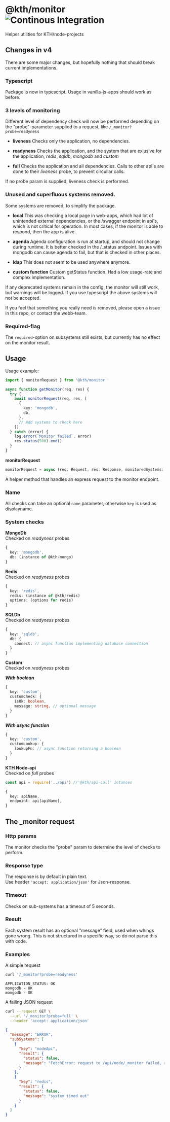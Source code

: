 # @kth/monitor ![Continous Integration](https://github.com/KTH/kth-node-monitor/actions/workflows/main.yml/badge.svg)

Helper utilities for KTH/node-projects

## Changes in v4

There are some major changes, but hopefully nothing that should break current implementations.

### Typescript

Package is now in typescript.
Usage in vanilla-js-apps should work as before.

### 3 levels of monitoring

Different level of dependency check will now be performed depending on the "probe"-parameter supplied to a request, like `/_monitor?probe=readyness`

- **liveness**
  Checks only the application, no dependencies.

- **readyness**
  Checks the application, and the system that are exlusive for the application, _redis_, _sqldb_, _mongodb_ and _custom_

- **full**
  Checks the application and all dependencies. Calls to other api's are done to their _liveness_ probe, to prevent circullar calls.

If no probe param is supplied, liveness check is performed.

### Unused and superfluous systems removed.

Some systems are removed, to simplify the package.

- **local**
  This was checking a local page in web-apps, which had lot of unintended external dependencies, or the /swagger endpoint in api's, which is not critical for operation.
  In most cases, if the monitor is able to respond, then the app is alive.

- **agenda**
  Agenda configuration is run at startup, and should not change during runtime. It is better checked in the /\_status andpoint.
  Issues with mongodb can cause agenda to fail, but that is checked in other places.

- **ldap**
  This does not seem to be used anywhere anymore.

- **custom function**
  Custom getStatus function. Had a low usage-rate and complex implementation.

If any deprecated systems remain in the config, the monitor will still work, but warnings will be logged.
If you use typescript the above systems will not be accepted.

If you feel that something you really need is removed, please open a issue in this repo, or contact the webb-team.

### Required-flag

The `required`-option on subsystems still exists, but currently has no effect on the monitor result.

## Usage

Usage example:

```typescript
import { monitorRequest } from '@kth/monitor'

async function getMonitor(req, res) {
  try {
    await monitorRequest(req, res, [
      {
        key: 'mongodb',
        db,
      },
      // Add systems to check here
    ])
  } catch (error) {
    log.error(`Monitor failed`, error)
    res.status(500).end()
  }
}
```

**monitorRequest**

```typescript
monitorRequest = async (req: Request, res: Response, monitoredSystems: MonitoredSystem[])
```

A helper method that handles an express request to the monitor endpoint.

### Name

All checks can take an optional `name` parameter, otherwise `key` is used as displayname.

### System checks

**MongoDb**  
Checked on _readyness_ probes

```typescript
{
  key: 'mongodb',
  db: (instance of @kth/mongo)
}
```

**Redis**  
Checked on _readyness_ probes

```typescript
{
  key: 'redis',
  redis: (instance of @kth/redis)
  options: (options for redis)
}
```

**SQLDb**  
Checked on _readyness_ probes

```typescript
{
  key: 'sqldb',
  db: {
    connect: // async function implementing database connection
  }
}
```

**Custom**  
Checked on _readyness_ probes

**_With boolean_**

```typescript
{
  key: 'custom',
  customCheck: {
    isOk: boolean,
    message: string, // optional message
  }
}
```

**_With async function_**

```typescript
{
  key: 'custom',
  customLookup: {
    lookupFn: // async function returning a boolean
  }
}
```

**KTH Node-api**  
Checked on _full_ probes

```typescript
const api = require('../api') //'@kth/api-call' intances

{
  key: apiName,
  endpoint: api[apiName],
}
```

## The \_monitor request

### Http params

The monitor checks the "probe" param to determine the level of checks to perform.

### Response type

The response is by default in plain text.  
Use header `'accept: application/json'` for Json-response.

### Timeout

Checks on sub-systems has a timeout of 5 seconds.

### Result

Each system result has an optional "message" field, used when whings gone wrong. This is not structured in a specific way, so do not parse this with code.

### Examples

A simple request

```bash
curl '/_monitor?probe=readyness'
```

```
APPLICATION_STATUS: OK
mongodb - OK
mongodb - OK
```

A failing JSON request

```bash
curl --request GET \
  --url '/_monitor?probe=full' \
  --header 'accept: application/json'
```

```json
{
  "message": "ERROR",
  "subSystems": [
    {
      "key": "nodeApi",
      "result": {
        "status": false,
        "message": "FetchError: request to /api/node/_monitor failed, reason: connect ECONNREFUSED"
      }
    },
    {
      "key": "redis",
      "result": {
        "status": false,
        "message": "system timed out"
      }
    }
  ]
}
```

